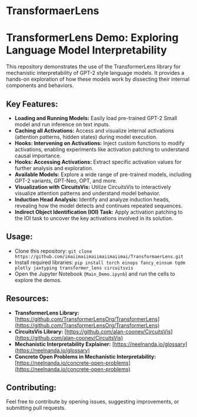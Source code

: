 # TransformaerLens

# TransformerLens Demo: Exploring Language Model Interpretability

This repository demonstrates the use of the TransformerLens library for mechanistic interpretability of GPT-2 style language models. It provides a hands-on exploration of how these models work by dissecting their internal components and behaviors.

## Key Features:

- **Loading and Running Models:**  Easily load pre-trained GPT-2 Small model and run inference on text inputs.
- **Caching all Activations:** Access and visualize internal activations (attention patterns, hidden states) during model execution.
- **Hooks: Intervening on Activations:**  Inject custom functions to modify activations, enabling experiments like activation patching to understand causal importance.
- **Hooks: Accessing Activations:**  Extract specific activation values for further analysis and exploration.
- **Available Models:** Explore a wide range of pre-trained models, including GPT-2 variants, GPT-Neo, OPT, and more.
- **Visualization with CircuitsVis:**  Utilize CircuitsVis to interactively visualize attention patterns and understand model behavior.
- **Induction Head Analysis:**  Identify and analyze induction heads, revealing how the model detects and continues repeated sequences.
- **Indirect Object Identification (IOI) Task:**  Apply activation patching to the IOI task to uncover the key activations involved in its solution.

## Usage:

- Clone this repository: `git clone https://github.com/imaiimaiimaiimaiimaiimai/TransformaerLens.git`
- Install required libraries: `pip install torch einops fancy_einsum tqdm plotly jaxtyping transformer_lens circuitsvis`
- Open the Jupyter Notebook (`Main_Demo.ipynb`) and run the cells to explore the demos.

## Resources:

- **TransformerLens Library:** [https://github.com/TransformerLensOrg/TransformerLens](https://github.com/TransformerLensOrg/TransformerLens)
- **CircuitsVis Library:** [https://github.com/alan-cooney/CircuitsVis](https://github.com/alan-cooney/CircuitsVis)
- **Mechanistic Interpretability Explainer:** [https://neelnanda.io/glossary](https://neelnanda.io/glossary)
- **Concrete Open Problems in Mechanistic Interpretability:** [https://neelnanda.io/concrete-open-problems](https://neelnanda.io/concrete-open-problems)

## Contributing:

Feel free to contribute by opening issues, suggesting improvements, or submitting pull requests. 


